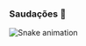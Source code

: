 ### Saudações 🖖

![Snake animation](https://github.com/Gubriel/Gubriel/blob/output/github-contribution-grid-snake.svg)
